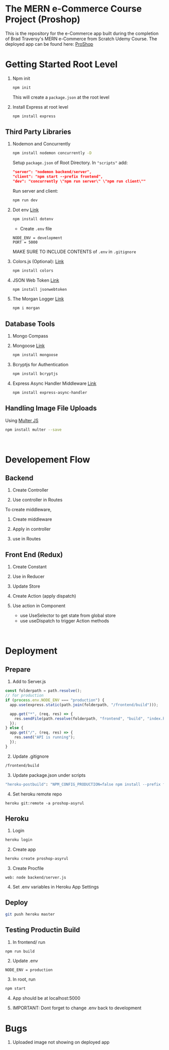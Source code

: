 # The MERN e-Commerce Course Project (Proshop)

This is the repository for the e-Commerce app built during the completion of Brad Traversy's MERN e-Commerce from Scratch Udemy Course. The deployed app can be found here: [ProShop](https://proshop-asyrul.herokuapp.com/)

# Getting Started Root Level

1. Npm init

   ```bash
   npm init
   ```

   This will create a `package.json` at the root level

2. Install Express at root level

   ```bash
   npm install express
   ```

## Third Party Libraries

1. Nodemon and Concurrently

   ```bash
   npm install nodemon concurrently -D
   ```

   Setup `package.json` of Root Directory. In `"scripts"` add:

   ```json
   "server": "nodemon backend/server",
   "client": "npm start --prefix frontend",
   "dev": "concurrently \"npm run server\" \"npm run client\""
   ```

   Run server and client:

   ```bash
   npm run dev
   ```

2. Dot env [Link](https://www.npmjs.com/package/dotenv)

   ```bash
   npm install dotenv
   ```

   - Create `.env` file

   ```env
   NODE_ENV = development
   PORT = 5000
   ```

   MAKE SURE TO INCLUDE CONTENTS of `.env` in `.gitignore`

3. Colors.js (Optional): [Link](https://www.npmjs.com/package/colors)

   ```bash
   npm install colors
   ```

4. JSON Web Token [Link](https://www.npmjs.com/package/jsonwebtoken)

   ```bash
   npm install jsonwebtoken
   ```

5. The Morgan Logger [Link](https://www.npmjs.com/package/morgan)

   ```bash
   npm i morgan
   ```

## Database Tools

1. Mongo Compass

2. Mongoose [Link](https://mongoosejs.com/)

   ```bash
   npm install mongoose
   ```

3. Bcryptjs for Authentication

   ```bash
   npm install bcryptjs
   ```

4. Express Async Handler Middleware [Link](https://www.npmjs.com/package/express-async-handler)

   ```bash
   npm install express-async-handler
   ```

## Handling Image File Uploads

Using [Multer JS](https://www.npmjs.com/package/multer)

```bash
npm install multer --save
```

<br />

# Developement Flow

## Backend

1. Create Controller

2. Use controller in Routes

To create middleware,

1. Create middleware

2. Apply in controller

3. use in Routes

## Front End (Redux)

1. Create Constant

2. Use in Reducer

3. Update Store

4. Create Action (apply dispatch)

5. Use action in Component

   - use UseSelector to get state from global store
   - use useDispatch to trigger Action methods

<br />

# Deployment

## Prepare

1. Add to Server.js

```javascript
const folderpath = path.resolve();
// for production
if (process.env.NODE_ENV === "production") {
  app.use(express.static(path.join(folderpath, "/frontend/build")));

  app.get("*", (req, res) => {
    res.sendFile(path.resolve(folderpath, "frontend", "build", "index.html"));
  });
} else {
  app.get("/", (req, res) => {
    res.send("API is running");
  });
}
```

2. Update .gitignore

```bash
/frontend/build
```

3. Update package.json under scripts

```bash
"heroku-postbuild": "NPM_CONFIG_PRODUCTION=false npm install --prefix frontend && npm run build --prefix frontend"
```

4. Set heroku remote repo

```
heroku git:remote -a proshop-asyrul
```

## Heroku

1. Login

```bash
heroku login
```

2. Create app

```bash
heroku create proshop-asyrul
```

3. Create Procfile

```
web: node backend/server.js
```

4. Set .env variables in Heroku App Settings

## Deploy

```bash
git push heroku master
```

## Testing Productin Build

1. In frontend/ run

```bash
npm run build
```

2. Update .env

```env
NODE_ENV = production
```

3. In root, run

```bash
npm start
```

4. App should be at localhost:5000

5. IMPORTANT: Dont forget to change .env back to development

# Bugs

1. Uploaded image not showing on deployed app
